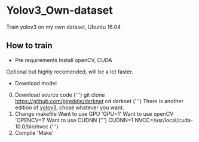 # Yolov3_Own-dataset
Train yolov3 on my own dataset, Ubuntu 16.04
## How to train
* Pre requirements
Install openCV, CUDA

Optional but highly recomended, will be a lot faster.
* Download model
0. Download source code
(''')
 git clone https://github.com/pjreddie/darknet
 cd darknet
(''')
There is another edition of [yolov3](https://github.com/AlexeyAB/darknet), chose whatever you want.
1. Change makefile
Want to use GPU
'GPU=1'
Want to use openCV
'OPENCV=1'
Want to use CUDNN
(''')
 CUDNN=1
 NVCC=/usr/local/cuda-10.0/bin/nvcc
(''')
2. Compile
'Make'


